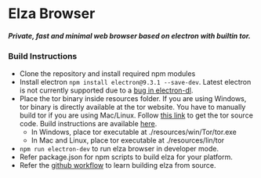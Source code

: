 # Elza Browser

##### Private, fast and minimal web browser based on electron with builtin tor.

### Build Instructions

- Clone the repository and install required npm modules
- Install electron `npm install electron@9.3.1 --save-dev`. Latest electron is not currently supported due to a [bug in electron-dl](https://github.com/sindresorhus/electron-dl/issues/122).
- Place the tor binary inside resources folder. If you are using Windows, tor binary is directly available at the tor website. You have to manually build tor if you are using Mac/Linux. Follow [this link](https://www.torproject.org/download/tor/) to get the tor source code. Build instructions are available [here](https://2019.www.torproject.org/docs/tor-doc-unix.html.en).
  - In Windows, place tor executable at ./resources/win/Tor/tor.exe
  - In Mac and Linux, place tor executable at ./resources/lin/tor
- `npm run electron-dev` to run elza browser in developer mode.
- Refer package.json for npm scripts to build elza for your platform.
- Refer the [github workflow](https://github.com/elzabrowser/elza/blob/master/.github/workflows/release.yml) to learn building elza from source.
